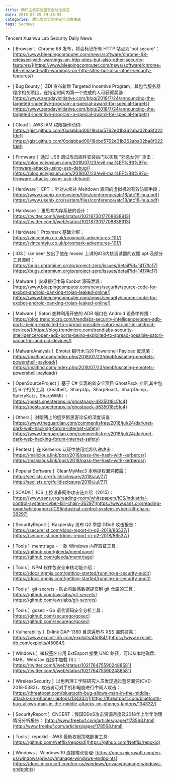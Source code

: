 ```yaml
---
title: 腾讯玄武实验室安全动态推送
date: 2018-07-25 19:46:55
categories: 腾讯玄武实验室安全动态推送
tags: SecNews
---
```


Tencent Xuanwu Lab Security Daily News  
* [ Browser ]  Chrome 68 发布，将会标记所有 HTTP 站点为"not secure"：  
[https://www.bleepingcomputer.com/news/software/chrome-68-released-with-warnings-on-http-sites-but-also-other-security-features/](https://www.bleepingcomputer.com/news/software/chrome-68-released-with-warnings-on-http-sites-but-also-other-security-features/)  

* [ Bug Bounty ]  ZDI 宣布新增 Targeted Incentive Program，其包含服务器程序相关项目，在指定时间内第一个完成的人可获得奖励：   
[https://www.zerodayinitiative.com/blog/2018/7/24/announcing-the-targeted-incentive-program-a-special-award-for-special-targets](https://www.zerodayinitiative.com/blog/2018/7/24/announcing-the-targeted-incentive-program-a-special-award-for-special-targets)  

* [ Cloud ]  AWS IAM 权限操作动词:   
[https://gist.github.com/0xdabbad00/18cbd5762e01b362aba02ba8f022fdef](https://gist.github.com/0xdabbad00/18cbd5762e01b362aba02ba8f022fdef)  

* [ Firmware ]  通过 USB 调试攻击固件安装后门以实现 "邪恶女佣" 攻击：   
[https://blog.eclypsium.com/2018/07/23/evil-mai%EF%BB%BFd-firmware-attacks-using-usb-debug/](https://blog.eclypsium.com/2018/07/23/evil-mai%EF%BB%BFd-firmware-attacks-using-usb-debug/)  

* [ Hardware ]  EPTI：针对未修补 Meltdown 漏洞的虚拟机的有效防御手段：   
[https://www.usenix.org/system/files/conference/atc18/atc18-hua.pdf](https://www.usenix.org/system/files/conference/atc18/atc18-hua.pdf)  

* [ Hardware ]  重思考内存系统的设计：   
[https://twitter.com/i/web/status/1021873017708838913](https://twitter.com/i/web/status/1021873017708838913)  

* [ Hardware ]  Proxmark 基础介绍：   
[https://vincentyiu.co.uk/proxmark-adventures-101/](https://vincentyiu.co.uk/proxmark-adventures-101/)  

* [ iOS ]  ian beer 放出了他在 mosec 上讲的iOS内核调试器的议题 ppt 及部分工具源码：   
[https://bugs.chromium.org/p/project-zero/issues/detail?id=1417#c17](https://bugs.chromium.org/p/project-zero/issues/detail?id=1417#c17)  

* [ Malware ]  安卓银行木马 Exobot 源码泄漏：   
[https://www.bleepingcomputer.com/news/security/source-code-for-exobot-android-banking-trojan-leaked-online/](https://www.bleepingcomputer.com/news/security/source-code-for-exobot-android-banking-trojan-leaked-online/)  

* [ Malware ]  Satori 变种利用开放的 ADB 端口在 Android 设备中传播：  
[https://blog.trendmicro.com/trendlabs-security-intelligence/open-adb-ports-being-exploited-to-spread-possible-satori-variant-in-android-devices/](https://blog.trendmicro.com/trendlabs-security-intelligence/open-adb-ports-being-exploited-to-spread-possible-satori-variant-in-android-devices/)  

* [ MalwareAnalysis ]  Emotet 银行木马的 Powershell Payload 反混淆：   
[https://malfind.com/index.php/2018/07/23/deobfuscating-emotets-powershell-payload/](https://malfind.com/index.php/2018/07/23/deobfuscating-emotets-powershell-payload/)  

* [ OpenSourceProject ]  基于 C# 实现的新安全项目 GhostPack 介绍,其中包括 6 个相关工具（Seatbelt，SharpUp，SharpRoast，SharpDump，SafetyKatz，SharpWMI）:   
[https://posts.specterops.io/ghostpack-d835018c5fc4](https://posts.specterops.io/ghostpack-d835018c5fc4)  

* [ Others ]  对暗网上的俄罗斯黑客论坛的深度调查：   
[https://www.theguardian.com/commentisfree/2018/jul/24/darknet-dark-web-hacking-forum-internet-safety](https://www.theguardian.com/commentisfree/2018/jul/24/darknet-dark-web-hacking-forum-internet-safety)  

* [ Pentest ]  在 Kerberos 认证中使用哈希传递攻击：   
[https://malicious.link/post/2018/pass-the-hash-with-kerberos/](https://malicious.link/post/2018/pass-the-hash-with-kerberos/)  

* [ Popular Software ]  CleanMyMac3 本地提权漏洞披露：   
[http://seclists.org/fulldisclosure/2018/Jul/77](http://seclists.org/fulldisclosure/2018/Jul/77)  

* [ SCADA ]  ICS 工控设备网络攻击链介绍（2015）：   
[https://www.sans.org/reading-room/whitepapers/ICS/industrial-control-system-cyber-kill-chain-36297](https://www.sans.org/reading-room/whitepapers/ICS/industrial-control-system-cyber-kill-chain-36297)  

* [ SecurityReport ]  Kaspersky 发布 Q2 季度 DDoS 攻击报告：   
[https://securelist.com/ddos-report-in-q2-2018/86537/](https://securelist.com/ddos-report-in-q2-2018/86537/)  

* [ Tools ]  memtriage - 一款 Windows 内存取证工具：   
[https://github.com/gleeda/memtriage](https://github.com/gleeda/memtriage)  

* [ Tools ]  NPM 软件包安全审核功能介绍：   
[https://docs.npmjs.com/getting-started/running-a-security-audit](https://docs.npmjs.com/getting-started/running-a-security-audit)  

* [ Tools ]  git-secrets - 防止将敏感数据提交到 git 仓库的工具：   
[https://github.com/awslabs/git-secrets](https://github.com/awslabs/git-secrets)  

* [ Tools ]  gosec - Go 语言源码安全分析工具：   
[https://github.com/securego/gosec](https://github.com/securego/gosec)  

* [ Vulnerability ]  D-link DAP-1360 目录遍历与 XSS 漏洞披露：   
[https://www.exploit-db.com/exploits/45084/](https://www.exploit-db.com/exploits/45084/)  

* [ Windows ]  微软签名应用 ExtExport 接受 UNC 路径，可以从本地磁盘、SMB、WebDav 连接中加载 DLL：   
[https://twitter.com/i/web/status/1021764755902488581](https://twitter.com/i/web/status/1021764755902488581)  

* [ WirelessSecurity ]  以色列理工学院研究人员发现通过蓝牙漏洞(CVE-2018-5383)，攻击者可对手机和电脑进行中间人攻击：   
[https://threatpost.com/bluetooth-bug-allows-man-in-the-middle-attacks-on-phones-laptops/134332/](https://threatpost.com/bluetooth-bug-allows-man-in-the-middle-attacks-on-phones-laptops/134332/)  

* [ SecurityReport ]  CNCERT：我国DDoS攻击资源月度及2018年上半年治理情况分析报告： 
[http://www.freebuf.com/articles/paper/178568.html](http://www.freebuf.com/articles/paper/178568.html)  

* [ Tools ]  repokid - AWS 最低权限策略部署工具: 
[https://github.com/Netflix/repokid](https://github.com/Netflix/repokid)  

* [ Windows ]  Windows 10 连接端点管理: 
[https://docs.microsoft.com/en-us/windows/privacy/manage-windows-endpoints](https://docs.microsoft.com/en-us/windows/privacy/manage-windows-endpoints)  

